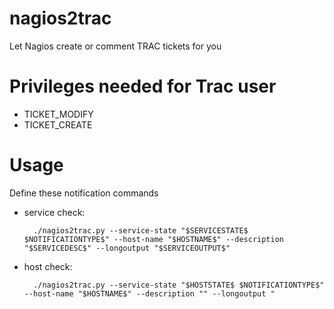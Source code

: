 nagios2trac
===========

Let Nagios create or comment TRAC tickets for you


Privileges needed for Trac user
==============================
* TICKET\_MODIFY
* TICKET\_CREATE


Usage
=====
Define these notification commands
* service check:

        ./nagios2trac.py --service-state "$SERVICESTATE$ $NOTIFICATIONTYPE$" --host-name "$HOSTNAME$" --description "$SERVICEDESC$" --longoutput "$SERVICEOUTPUT$"
* host check:

        ./nagios2trac.py --service-state "$HOSTSTATE$ $NOTIFICATIONTYPE$" --host-name "$HOSTNAME$" --description "" --longoutput "